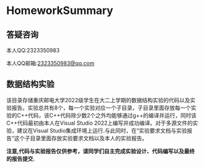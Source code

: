 # HomeworkSummary
## 答疑咨询
  本人QQ:2323350983  
  
  本人QQ邮箱:2323350983@qq.com
## 数据结构实验
  该目录存储重庆邮电大学2022级学生在大二上学期的数据结构实验的代码以及实验报告。实验总共有8个，每一个实验对应一个子目录，子目录里面存放每一个实验的C++代码，该C++代码除少数2个之外均能够通过g++的编译并运行，同时该C++代码最初由本人在Visual Studio 2022上编写并成功编译。对于多源文件的实验，建议在Visual Studio集成环境上运行.与此同时，在“实验要求文档与实验报告”这个子目录里面存放实验要求文档以及本人的实验报告。
 
  **注意,代码与实验报告仅供参考，请同学们自主完成实验设计、代码编写以及最终的报告提交.**
